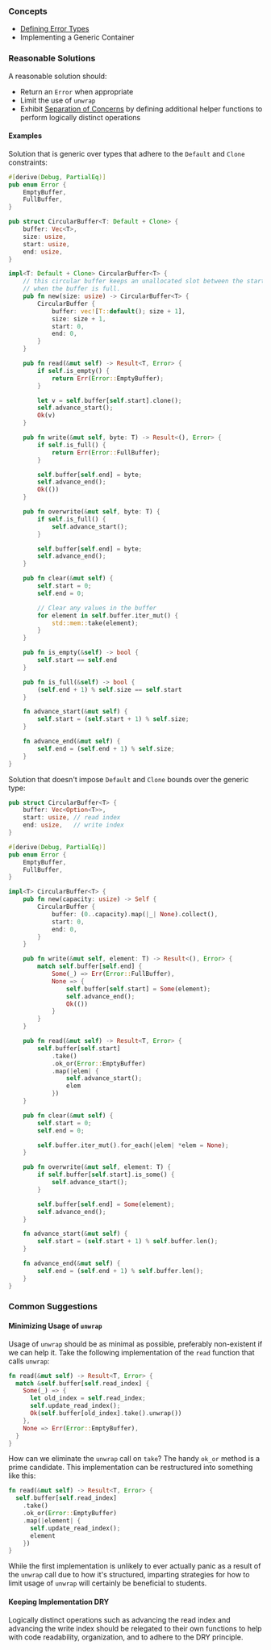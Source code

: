 ### Concepts

- [Defining Error Types](https://doc.rust-lang.org/rust-by-example/error/multiple_error_types/define_error_type.html)
- Implementing a Generic Container

### Reasonable Solutions

A reasonable solution should:

- Return an `Error` when appropriate
- Limit the use of `unwrap`
- Exhibit [Separation of Concerns](https://en.wikipedia.org/wiki/Separation_of_concerns) by defining additional helper functions to perform logically distinct operations

#### Examples

Solution that is generic over types that adhere to the `Default` and `Clone` constraints:

```rust
#[derive(Debug, PartialEq)]
pub enum Error {
    EmptyBuffer,
    FullBuffer,
}

pub struct CircularBuffer<T: Default + Clone> {
    buffer: Vec<T>,
    size: usize,
    start: usize,
    end: usize,
}

impl<T: Default + Clone> CircularBuffer<T> {
    // this circular buffer keeps an unallocated slot between the start and the end
    // when the buffer is full.
    pub fn new(size: usize) -> CircularBuffer<T> {
        CircularBuffer {
            buffer: vec![T::default(); size + 1],
            size: size + 1,
            start: 0,
            end: 0,
        }
    }

    pub fn read(&mut self) -> Result<T, Error> {
        if self.is_empty() {
            return Err(Error::EmptyBuffer);
        }

        let v = self.buffer[self.start].clone();
        self.advance_start();
        Ok(v)
    }

    pub fn write(&mut self, byte: T) -> Result<(), Error> {
        if self.is_full() {
            return Err(Error::FullBuffer);
        }

        self.buffer[self.end] = byte;
        self.advance_end();
        Ok(())
    }

    pub fn overwrite(&mut self, byte: T) {
        if self.is_full() {
            self.advance_start();
        }

        self.buffer[self.end] = byte;
        self.advance_end();
    }

    pub fn clear(&mut self) {
        self.start = 0;
        self.end = 0;

        // Clear any values in the buffer
        for element in self.buffer.iter_mut() {
            std::mem::take(element);
        }
    }

    pub fn is_empty(&self) -> bool {
        self.start == self.end
    }

    pub fn is_full(&self) -> bool {
        (self.end + 1) % self.size == self.start
    }

    fn advance_start(&mut self) {
        self.start = (self.start + 1) % self.size;
    }

    fn advance_end(&mut self) {
        self.end = (self.end + 1) % self.size;
    }
}
```

Solution that doesn't impose `Default` and `Clone` bounds over the generic type:

```rust
pub struct CircularBuffer<T> {
    buffer: Vec<Option<T>>,
    start: usize, // read index
    end: usize,   // write index
}

#[derive(Debug, PartialEq)]
pub enum Error {
    EmptyBuffer,
    FullBuffer,
}

impl<T> CircularBuffer<T> {
    pub fn new(capacity: usize) -> Self {
        CircularBuffer {
            buffer: (0..capacity).map(|_| None).collect(),
            start: 0,
            end: 0,
        }
    }

    pub fn write(&mut self, element: T) -> Result<(), Error> {
        match self.buffer[self.end] {
            Some(_) => Err(Error::FullBuffer),
            None => {
                self.buffer[self.start] = Some(element);
                self.advance_end();
                Ok(())
            }
        }
    }

    pub fn read(&mut self) -> Result<T, Error> {
        self.buffer[self.start]
            .take()
            .ok_or(Error::EmptyBuffer)
            .map(|elem| {
                self.advance_start();
                elem
            })
    }

    pub fn clear(&mut self) {
        self.start = 0;
        self.end = 0;

        self.buffer.iter_mut().for_each(|elem| *elem = None);
    }

    pub fn overwrite(&mut self, element: T) {
        if self.buffer[self.start].is_some() {
            self.advance_start();
        }

        self.buffer[self.end] = Some(element);
        self.advance_end();
    }

    fn advance_start(&mut self) {
        self.start = (self.start + 1) % self.buffer.len();
    }

    fn advance_end(&mut self) {
        self.end = (self.end + 1) % self.buffer.len();
    }
}

```

### Common Suggestions

#### Minimizing Usage of `unwrap`
Usage of `unwrap` should be as minimal as possible, preferably non-existent if we can help it. Take the following implementation of the `read` function that calls `unwrap`:

```rust
fn read(&mut self) -> Result<T, Error> {
  match &self.buffer[self.read_index] {
    Some(_) => {
      let old_index = self.read_index;
      self.update_read_index();
      Ok(self.buffer[old_index].take().unwrap())
    },
    None => Err(Error::EmptyBuffer),
  }
}
```

How can we eliminate the `unwrap` call on `take`? The handy `ok_or` method is a prime candidate. This implementation can be restructured into something like this:

```rust
fn read(&mut self) -> Result<T, Error> {
  self.buffer[self.read_index]
    .take()
    .ok_or(Error::EmptyBuffer)
    .map(|element| {
      self.update_read_index();
      element
    })
}
```

While the first implementation is unlikely to ever actually panic as a result of the `unwrap` call due to how it's structured, imparting strategies for how to limit usage of `unwrap` will certainly be beneficial to students. 

#### Keeping Implementation DRY
Logically distinct operations such as advancing the read index and advancing the write index should be relegated to their own functions to help with code readability, organization, and to adhere to the DRY principle. 